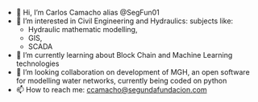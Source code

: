 - 👋 Hi, I’m Carlos Camacho alias @SegFun01
- 👀 I’m interested in Civil Engineering and Hydraulics: subjects like:
   - Hydraulic mathematic modelling,
   - GIS,
   - SCADA   
- 🌱 I’m currently learning about Block Chain and Machine Learning technologies
- 💞️ I’m looking collaboration on development of MGH, an open software for modelling water networks, currently being coded on python
- 📫 How to reach me: ccamacho@segundafundacion.com

<!---
SegFun01/SegFun01 is a ✨ special ✨ repository because its `README.md` (this file) appears on your GitHub profile.
You can click the Preview link to take a look at your changes.
--->
